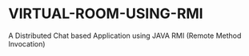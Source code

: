 # VIRTUAL-ROOM-USING-RMI
A Distributed Chat based Application using JAVA RMI (Remote Method Invocation)
